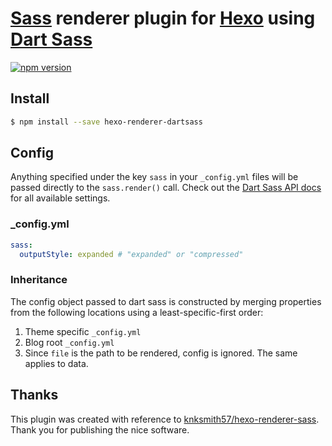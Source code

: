 [Sass] renderer plugin for [Hexo] using [Dart Sass]
==

[![npm version](https://badge.fury.io/js/hexo-renderer-dartsass.svg)](https://badge.fury.io/js/hexo-renderer-dartsass)

## Install
```sh
$ npm install --save hexo-renderer-dartsass
```

## Config
Anything specified under the key `sass` in your `_config.yml` files will be passed directly to the `sass.render()` call. Check out the [Dart Sass API docs](https://github.com/sass/dart-sass#javascript-api) for all available settings.

### _config.yml
```yaml
sass:
  outputStyle: expanded # "expanded" or "compressed"
```

### Inheritance
The config object passed to dart sass is constructed by merging properties from
the following locations using a least-specific-first order:

1. Theme specific `_config.yml`
2. Blog root `_config.yml`
3. Since `file` is the path to be rendered, config is ignored. The same applies to data.

## Thanks
This plugin was created with reference to [knksmith57/hexo-renderer-sass]. Thank you for publishing the nice software.

[Hexo]: http://hexo.io
[Sass]: http://sass-lang.com/
[Dart Sass]: https://sass-lang.com/dart-sass
[node-sass]: https://github.com/andrew/node-sass
[Dart Sass API docs]: https://github.com/sass/dart-sass#javascript-api
[knksmith57/hexo-renderer-sass]: https://github.com/knksmith57/hexo-renderer-sass